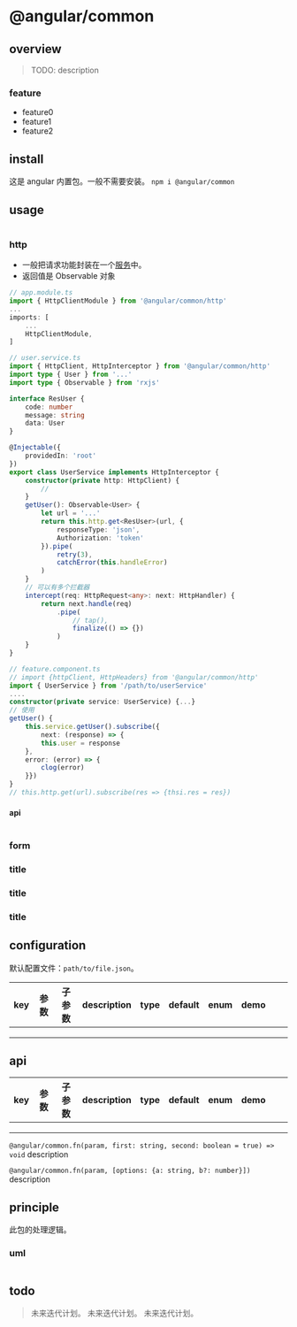 # @angular/common

## overview

> TODO: description

### feature

- feature0
- feature1
- feature2

## install

这是 angular 内置包。一般不需要安装。
`npm i @angular/common`

## usage

```js

```

### http

- 一般把请求功能封装在一个[服务](/framework/angular//service.html)中。
- 返回值是 Observable 对象

```ts
// app.module.ts
import { HttpClientModule } from '@angular/common/http'
...
imports: [
    ...
    HttpClientModule,
]

// user.service.ts
import { HttpClient, HttpInterceptor } from '@angular/common/http'
import type { User } from '...'
import type { Observable } from 'rxjs'

interface ResUser {
    code: number
    message: string
    data: User
}

@Injectable({
    providedIn: 'root'
})
export class UserService implements HttpInterceptor {
    constructor(private http: HttpClient) {
        //
    }
    getUser(): Observable<User> {
        let url = '...'
        return this.http.get<ResUser>(url, {
            responseType: 'json',
            Authorization: 'token'
        }).pipe(
            retry(3),
            catchError(this.handleError)
        )
    }
    // 可以有多个拦截器
    intercept(req: HttpRequest<any>: next: HttpHandler) {
        return next.handle(req)
            .pipe(
                // tap(),
                finalize(() => {})
            )
    }
}

// feature.component.ts
// import {httpClient, HttpHeaders} from '@angular/common/http'
import { UserService } from '/path/to/userService'
....
constructor(private service: UserService) {...}
// 使用
getUser() {
    this.service.getUser().subscribe({
        next: (response) => {
        this.user = response
    },
    error: (error) => {
        clog(error)
    }})
}
// this.http.get(url).subscribe(res => {thsi.res = res})
```

#### api

```ts

```

### form

### title

### title

### title

## configuration

默认配置文件：`path/to/file.json`。

<!-- prettier-ignore-start -->
|key|参数|子参数|description|type|default|enum|demo|||
|-|-|-|-|-|-|-|-|-|-|
|||||||||||
|||||||||||
|||||||||||
<!-- prettier-ignore-end -->

## api

<!-- prettier-ignore-start -->
|key|参数|子参数|description|type|default|enum|demo|||
|-|-|-|-|-|-|-|-|-|-|
|||||||||||
|||||||||||
|||||||||||
<!-- prettier-ignore-end -->

`@angular/common.fn(param, first: string, second: boolean = true) => void`
description

`@angular/common.fn(param, [options: {a: string, b?: number}])`
description

## principle

此包的处理逻辑。

### uml

```

```

## todo

> 未来迭代计划。
> 未来迭代计划。
> 未来迭代计划。
